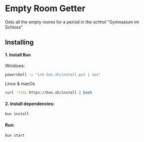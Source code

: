 # Empty Room Getter

Gets all the empty rooms for a period in the schhol "Gymnasium im Schloss"

## Installing
#### 1. Install Bun
Windows:
```cmd
powershell -c "irm bun.sh/install.ps1 | iex"
```

Linux & macOs
```bash
curl -fsSL https://bun.sh/install | bash
```

#### 2. Install dependencies:
```bash
bun install
```

#### Run:
```bash
bun start
```

